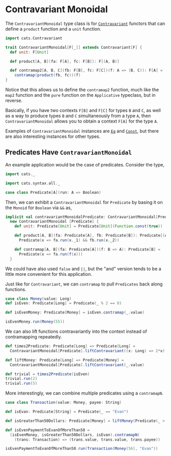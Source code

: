 # Contravariant Monoidal

The `ContravariantMonoidal` type class is for [`Contravariant`](contravariant.md) functors that can define a
`product` function and a `unit` function.

```scala mdoc:silent
import cats.Contravariant

trait ContravariantMonoidal[F[_]] extends Contravariant[F] {
  def unit: F[Unit]

  def product[A, B](fa: F[A], fc: F[B]): F[(A, B)]

  def contramap2[A, B, C](fb: F[B], fc: F[C])(f: A => (B, C)): F[A] =
    contramap(product(fb, fc))(f)
}
```

Notice that this allows us to define the `contramap2` function, much like
the `map2` function and the `pure` function on the `Applicative` typeclass, but in reverse.

Basically, if you have two contexts `F[B]` and `F[C]` for types
`B` and `C`, as well as a way to produce types `B` and `C` simultaneously
from a type `A`, then `ContravariantMonoidal` allows you to obtain
a context `F[A]` for the type `A`.

Examples of `ContravariantMonoidal` instances are [`Eq`](eq.md) and [`Const`](../datatypes/const.md),
but there are also interesting instances for other types.

## Predicates Have `ContravariantMonoidal`

An example application would be the case of predicates. Consider the type,

```scala mdoc:silent:reset
import cats._

import cats.syntax.all._

case class Predicate[A](run: A => Boolean)
```

Then, we can exhibit a `ContravariantMonoidal` for `Predicate` by basing it on the
`Monoid` for `Boolean` via `&&` as,

```scala mdoc:silent
implicit val contravariantMonoidalPredicate: ContravariantMonoidal[Predicate] =
  new ContravariantMonoidal [Predicate] {
    def unit: Predicate[Unit] = Predicate[Unit](Function.const(true))

    def product[A, B](fa: Predicate[A], fb: Predicate[B]): Predicate[(A, B)] =
      Predicate(x => fa.run(x._1) && fb.run(x._2))

    def contramap[A, B](fa: Predicate[A])(f: B => A): Predicate[B] =
      Predicate(x => fa.run(f(x)))
  }
```

We could have also used `false` and `||`, but the "and" version
tends to be a little more convenient for this application.

Just like for `Contravariant`, we can `contramap` to
pull `Predicates` back along functions.

```scala mdoc
case class Money(value: Long)
def isEven: Predicate[Long] = Predicate(_ % 2 == 0)

def isEvenMoney: Predicate[Money] = isEven.contramap(_.value)

isEvenMoney.run(Money(55))
```

We can also lift functions contravariantly into
the context instead of contramapping repeatedly.

```scala mdoc
def times2Predicate: Predicate[Long] => Predicate[Long] =
  ContravariantMonoidal[Predicate].liftContravariant((x: Long) => 2*x)

def liftMoney: Predicate[Long] => Predicate[Money] =
  ContravariantMonoidal[Predicate].liftContravariant(_.value)

def trivial = times2Predicate(isEven)
trivial.run(2)
trivial.run(5)
```

More interestingly, we can combine multiple predicates using
a `contramapN`.

```scala mdoc
case class Transaction(value: Money, payee: String)

def isEvan: Predicate[String] = Predicate(_ == "Evan")

def isGreaterThan50Dollars: Predicate[Money] = liftMoney(Predicate(_ > 50))

def isEvenPaymentToEvanOfMoreThan50 =
  (isEvenMoney, isGreaterThan50Dollars, isEvan).contramapN(
    (trans: Transaction) => (trans.value, trans.value, trans.payee))

isEvenPaymentToEvanOfMoreThan50.run(Transaction(Money(56), "Evan"))
```
